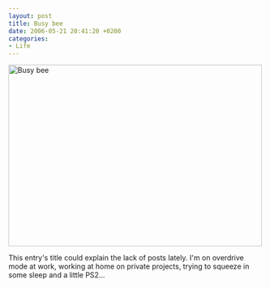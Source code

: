 ```yaml
---
layout: post
title: Busy bee
date: 2006-05-21 20:41:20 +0200
categories:
- Life
---
```

<a href="http://www.flickr.com/photos/janos/150467498/"><img src="http://static.flickr.com/52/150467498_3dfe8b72f2.jpg" alt="Busy bee" width="500" height="358" border="0" class="image" /></a>

This entry's title could explain the lack of posts lately. I'm on overdrive mode at work, working at home on private projects, trying to squeeze in some sleep and a little PS2...

